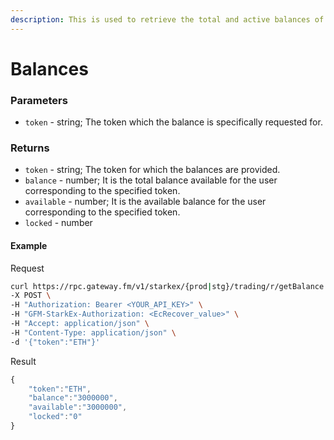 ```yaml
---
description: This is used to retrieve the total and active balances of a user per token. Active balance is the balance that is currently available. Total balance (specified as balance) is the sum of all the balances including those locked for trading.
---
```

# Balances

### **Parameters**

* `token` - string; The token which the balance is specifically requested for.

### **Returns**
* `token` - string; The token for which the balances are provided.
* `balance` - number; It is the total balance available for the user corresponding to the specified token.
* `available` - number; It is the available balance for the user corresponding to the specified token.
* `locked` - number

#### **Example**

Request

```bash
curl https://rpc.gateway.fm/v1/starkex/{prod|stg}/trading/r/getBalance \
-X POST \
-H "Authorization: Bearer <YOUR_API_KEY>" \
-H "GFM-StarkEx-Authorization: <EcRecover_value>" \
-H "Accept: application/json" \
-H "Content-Type: application/json" \  
-d '{"token":"ETH"}'
```


Result

```javascript
{
    "token":"ETH",
    "balance":"3000000",
    "available":"3000000",
    "locked":"0"
}
```